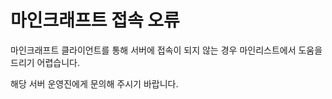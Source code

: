 # 마인크래프트 접속 오류

마인크래프트 클라이언트를 통해 서버에 접속이 되지 않는 경우 마인리스트에서 도움을 드리기 어렵습니다.

해당 서버 운영진에게 문의해 주시기 바랍니다.
